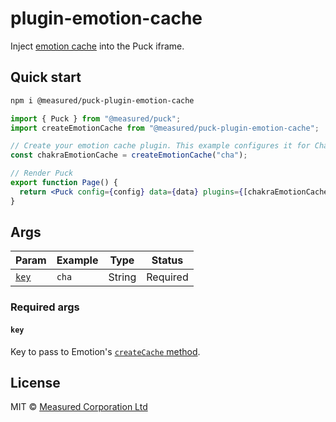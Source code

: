 # plugin-emotion-cache

Inject [emotion cache](https://emotion.sh/docs/@emotion/cache) into the Puck iframe.

## Quick start

```sh
npm i @measured/puck-plugin-emotion-cache
```

```jsx
import { Puck } from "@measured/puck";
import createEmotionCache from "@measured/puck-plugin-emotion-cache";

// Create your emotion cache plugin. This example configures it for Chakra.
const chakraEmotionCache = createEmotionCache("cha");

// Render Puck
export function Page() {
  return <Puck config={config} data={data} plugins={[chakraEmotionCache]} />;
}
```

## Args

| Param         | Example | Type   | Status   |
| ------------- | ------- | ------ | -------- |
| [`key`](#key) | `cha`   | String | Required |

### Required args

#### `key`

Key to pass to Emotion's [`createCache` method](https://emotion.sh/docs/@emotion/cache#createcache).

## License

MIT © [Measured Corporation Ltd](https://measured.co)
